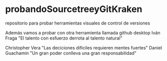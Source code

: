 # probandoSourcetreeyGitKraken
repositorio para probar herramientas visuales de control de versiones 

Además vamos a probar con otra herramienta llamada github desktop
Iván Fraga "El talento con esfuerzo derrota al talento natural"

Christopher Vera "Las deciciones dificiles requieren mentes fuertes"
Daniel Guachamín "Un gran poder conlleva una gran responsabilidad"
